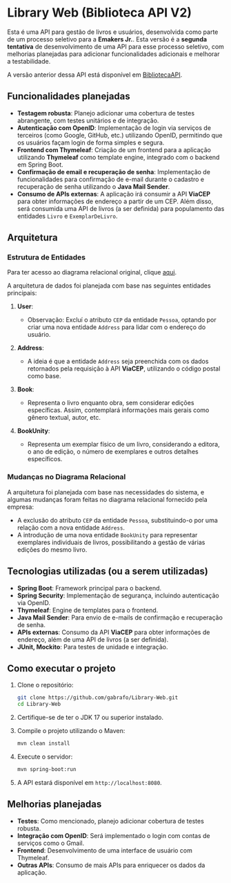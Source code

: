 # Library Web (Biblioteca API V2)

Esta é uma API para gestão de livros e usuários, desenvolvida como parte de um processo seletivo para a **Emakers Jr.**. Esta versão é a **segunda tentativa** de desenvolvimento de uma API para esse processo seletivo, com melhorias planejadas para adicionar funcionalidades adicionais e melhorar a testabilidade.

A versão anterior dessa API está disponível em [BibliotecaAPI](https://github.com/gabrafo/BibliotecaAPI).

## Funcionalidades planejadas

- **Testagem robusta**: Planejo adicionar uma cobertura de testes abrangente, com testes unitários e de integração.
- **Autenticação com OpenID**: Implementação de login via serviços de terceiros (como Google, GitHub, etc.) utilizando OpenID, permitindo que os usuários façam login de forma simples e segura.
- **Frontend com Thymeleaf**: Criação de um frontend para a aplicação utilizando **Thymeleaf** como template engine, integrado com o backend em Spring Boot.
- **Confirmação de email e recuperação de senha**: Implementação de funcionalidades para confirmação de e-mail durante o cadastro e recuperação de senha utilizando o **Java Mail Sender**.
- **Consumo de APIs externas**: A aplicação irá consumir a API **ViaCEP** para obter informações de endereço a partir de um CEP. Além disso, será consumida uma API de livros (a ser definida) para populamento das entidades `Livro` e `ExemplarDeLivro`.

## Arquitetura

### Estrutura de Entidades

Para ter acesso ao diagrama relacional original, clique [aqui](https://prnt.sc/xtjWkUvJ8Sh-).

A arquitetura de dados foi planejada com base nas seguintes entidades principais:

1. **User**:
   - Observação: Excluí o atributo `CEP` da entidade `Pessoa`, optando por criar uma nova entidade `Address` para lidar com o endereço do usuário.

2. **Address**:
   - A ideia é que a entidade `Address` seja preenchida com os dados retornados pela requisição à API **ViaCEP**, utilizando o código postal como base.

3. **Book**:
   - Representa o livro enquanto obra, sem considerar edições específicas. Assim, contemplará informações mais gerais como gênero textual, autor, etc.

4. **BookUnity**:
   - Representa um exemplar físico de um livro, considerando a editora, o ano de edição, o número de exemplares e outros detalhes específicos.

### Mudanças no Diagrama Relacional

A arquitetura foi planejada com base nas necessidades do sistema, e algumas mudanças foram feitas no diagrama relacional fornecido pela empresa:

- A exclusão do atributo `CEP` da entidade `Pessoa`, substituindo-o por uma relação com a nova entidade `Address`.
- A introdução de uma nova entidade `BookUnity` para representar exemplares individuais de livros, possibilitando a gestão de várias edições do mesmo livro.

## Tecnologias utilizadas (ou a serem utilizadas)

- **Spring Boot**: Framework principal para o backend.
- **Spring Security**: Implementação de segurança, incluindo autenticação via OpenID.
- **Thymeleaf**: Engine de templates para o frontend.
- **Java Mail Sender**: Para envio de e-mails de confirmação e recuperação de senha.
- **APIs externas**: Consumo da API **ViaCEP** para obter informações de endereço, além de uma API de livros (a ser definida).
- **JUnit, Mockito**: Para testes de unidade e integração.

## Como executar o projeto

1. Clone o repositório:
   ```bash
   git clone https://github.com/gabrafo/Library-Web.git
   cd Library-Web
   ```

2. Certifique-se de ter o JDK 17 ou superior instalado.

3. Compile o projeto utilizando o Maven:
   ```bash
   mvn clean install
   ```

4. Execute o servidor:
   ```bash
   mvn spring-boot:run
   ```

5. A API estará disponível em `http://localhost:8080`.

## Melhorias planejadas

- **Testes**: Como mencionado, planejo adicionar cobertura de testes robusta.
- **Integração com OpenID**: Será implementado o login com contas de serviços como o Gmail.
- **Frontend**: Desenvolvimento de uma interface de usuário com Thymeleaf.
- **Outras APIs**: Consumo de mais APIs para enriquecer os dados da aplicação.
